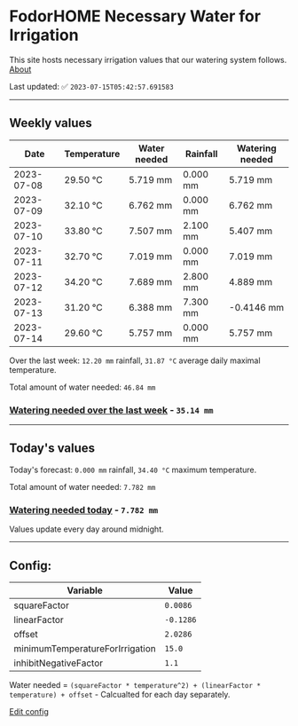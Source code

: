 # FodorHOME Necessary Water for Irrigation

This site hosts necessary irrigation values that our watering system follows. [About](https://github.com/redyau/irrigation)

Last updated: ✅ `2023-07-15T05:42:57.691583`

---

## Weekly values

| Date | Temperature | Water needed | Rainfall | Watering needed |
|-----|-----|-----|-----|-----|
| 2023-07-08 | 29.50 °C | 5.719 mm | 0.000 mm | 5.719 mm |
| 2023-07-09 | 32.10 °C | 6.762 mm | 0.000 mm | 6.762 mm |
| 2023-07-10 | 33.80 °C | 7.507 mm | 2.100 mm | 5.407 mm |
| 2023-07-11 | 32.70 °C | 7.019 mm | 0.000 mm | 7.019 mm |
| 2023-07-12 | 34.20 °C | 7.689 mm | 2.800 mm | 4.889 mm |
| 2023-07-13 | 31.20 °C | 6.388 mm | 7.300 mm | -0.4146 mm |
| 2023-07-14 | 29.60 °C | 5.757 mm | 0.000 mm | 5.757 mm |


Over the last week: `12.20 mm` rainfall, `31.87 °C` average daily maximal temperature.

Total amount of water needed: `46.84 mm`

### [Watering needed over the last week](lastweek.txt) - `35.14 mm`

---

## Today's values

Today's forecast: `0.000 mm` rainfall, `34.40 °C` maximum temperature.

Total amount of water needed: `7.782 mm`

### [Watering needed today](today.txt) - `7.782 mm`

Values update every day around midnight.

---

## Config:

| Variable | Value |
|-----|-----|
| squareFactor | `0.0086` |
| linearFactor | `-0.1286` |
| offset | `2.0286` |
| minimumTemperatureForIrrigation | `15.0` |
| inhibitNegativeFactor | `1.1` |

Water needed = `(squareFactor * temperature^2) + (linearFactor * temperature) + offset` - Calcualted for each day separately.

[Edit config](https://github.com/RedyAu/irrigation/edit/main/config.json)
